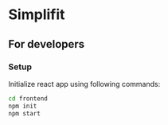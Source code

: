# Simplifit

## For developers
### Setup
Initialize react app using following commands:

``` bash
cd frontend
npm init
npm start
```
